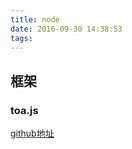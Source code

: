 ```yaml
---
title: node
date: 2016-09-30 14:38:53
tags:
---
```

## 框架
### toa.js
[github地址](https://github.com/toajs/toa)
